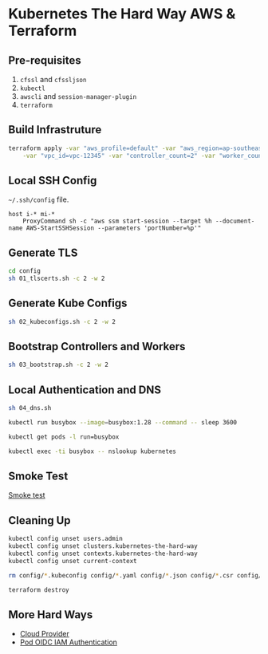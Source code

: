 # Kubernetes The Hard Way AWS & Terraform

## Pre-requisites

1. `cfssl` and `cfssljson`
1. `kubectl`
1. `awscli` and `session-manager-plugin`
1. `terraform`

## Build Infrastruture

```bash
terraform apply -var "aws_profile=default" -var "aws_region=ap-southeast-2" \
    -var "vpc_id=vpc-12345" -var "controller_count=2" -var "worker_count=2"
```

## Local SSH Config

`~/.ssh/config` file.

```config
host i-* mi-*
    ProxyCommand sh -c "aws ssm start-session --target %h --document-name AWS-StartSSHSession --parameters 'portNumber=%p'"
```

## Generate TLS

```bash
cd config
sh 01_tlscerts.sh -c 2 -w 2
```

## Generate Kube Configs

```bash
sh 02_kubeconfigs.sh -c 2 -w 2
```

## Bootstrap Controllers and Workers

```bash
sh 03_bootstrap.sh -c 2 -w 2
```

## Local Authentication and DNS

```bash
sh 04_dns.sh

kubectl run busybox --image=busybox:1.28 --command -- sleep 3600

kubectl get pods -l run=busybox

kubectl exec -ti busybox -- nslookup kubernetes
```

## Smoke Test

[Smoke test](https://github.com/channyein87/kubernetes-the-hard-way-aws-tf/blob/master/config/05_smoketest.md)

## Cleaning Up

```bash
kubectl config unset users.admin
kubectl config unset clusters.kubernetes-the-hard-way
kubectl config unset contexts.kubernetes-the-hard-way
kubectl config unset current-context

rm config/*.kubeconfig config/*.yaml config/*.json config/*.csr config/*.pem

terraform destroy
```

## More Hard Ways

- [Cloud Provider](https://github.com/channyein87/kubernetes-the-hard-way-aws-tf/blob/3e696dc8f7f015de135898c32767424288e24370/README.md)
- [Pod OIDC IAM Authentication](https://github.com/channyein87/kubernetes-the-hard-way-aws-tf/blob/pod-auth-iam-oidc/README.md)
